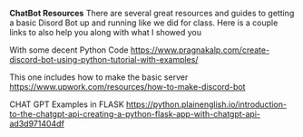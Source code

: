 **ChatBot Resources**
There are several great resources and guides to getting a basic Disord Bot up and running like we did for class. 
Here is a couple links to also help you along with what I showed you

With some decent Python Code
https://www.pragnakalp.com/create-discord-bot-using-python-tutorial-with-examples/

This one includes how to make the basic server
https://www.upwork.com/resources/how-to-make-discord-bot

CHAT GPT Examples in FLASK
https://python.plainenglish.io/introduction-to-the-chatgpt-api-creating-a-python-flask-app-with-chatgpt-api-ad3d971404df
